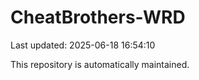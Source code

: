 # CheatBrothers-WRD

Last updated: 2025-06-18 16:54:10

This repository is automatically maintained.
